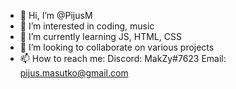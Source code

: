 - 👋 Hi, I’m @PijusM
- 👀 I’m interested in coding, music
- 🌱 I’m currently learning JS, HTML, CSS
- 🤝 I’m looking to collaborate on various projects
- 📫 How to reach me:
Discord: MakZy#7623
Email: pijus.masutko@gmail.com

